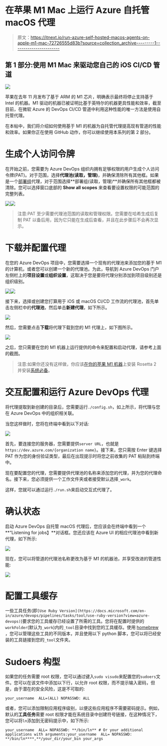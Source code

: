 # 在苹果 M1 Mac 上运行 Azure 自托管 macOS 代理

> 原文：<https://itnext.io/run-azure-self-hosted-macos-agents-on-apple-m1-mac-72726555d83b?source=collection_archive---------1----------------------->

## 第 1 部分:使用 M1 Mac 来驱动您自己的 iOS CI/CD 管道

![](img/4113345909d1e824142e371580ac227d.png)

苹果在去年 11 月发布了基于 ARM 的 M1 芯片，明确表示最终将停止支持基于 Intel 的机器。M1 驱动的机器已被证明比基于英特尔的机器更具性能和效率，截至目前，在微软 Azure 的 DevOps CI/CD 管道中利用这种性能的唯一方法是使用自托管代理。

在本帖中，我们将介绍如何使用基于 M1 的机器为自托管代理提高现有管道的性能和效率。如果你正在使用 GitHub 动作，你可以继续使用本系列的第 2 部分。

# 生成个人访问令牌

在开始之前，您需要为 Azure DevOps 组织内拥有足够权限的用户生成个人访问令牌(PAT)。对于范围，选择**代理池(读取，管理)**，并确保清除所有其他框。如果是一个[部署组](https://docs.microsoft.com/en-us/azure/devops/pipelines/release/deployment-groups/?view=azure-devops)代理，对于范围选择**部署组(读取，管理)**并确保所有其他框都被清除。您可以选择窗口底部的 **Show all scopes** 来查看要设置权限的可能范围的完整列表。

![](img/22dc7e7c91c5ae6602c638f69420ddac.png)![](img/208d5d75714a621330f1cfc800cf3b21.png)

> 注意:PAT 至少需要代理池范围的读取和管理权限。您需要在哈希生成后复制 PAT 以备后用，因为它只能在生成后查看，并且在此步骤后不会再次显示。

# 下载并配置代理

在您的 Azure DevOps 项目中，您需要选择一个现有的代理池来添加您的基于 M1 的计算机，或者您可以创建一个新的代理池。为此，导航到 Azure DevOps 门户左侧栏上的**项目设置**或**组织设置**，这取决于您是要将代理分别添加到项目级别还是组织级别。

![](img/c22d997d5e49c3a7fef0cf2c1bb4396b.png)![](img/8b2f0923fd7daf782f0beb2b675cbd26.png)

接下来，选择或创建您打算用于 iOS 或 macOS CI/CD 工作流的代理池，首先单击左侧栏中的**代理池**，然后单击**新建代理**，如下所示。

![](img/ccdfeb17039605c62c29ce266f61facf.png)

然后，您需要点击**下载**将代理下载到您的 M1 代理上，如下图所示。

![](img/5970cd42fdb4fd5390e81a083f707331.png)

之后，您只需要在您的 M1 机器上运行提供的命令来配置和启动代理，请参考上面的截图。

> 注意:如果你还没有这样做，你应该[在你的苹果 M1 机器](https://support.apple.com/en-us/HT211861)上安装 Rosetta 2 并安装[系统必备](https://aka.ms/vstsagentosxsystem)。

# 交互配置和运行 Azure DevOps 代理

将代理提取到新创建的目录后，您需要运行`./config.sh`，如上所示，将代理与您在 Azure DevOps 中的组织相关联。

当您这样做时，您将在终端中看到以下对话:

![](img/53e1196008be470faf92707c8535be3a.png)

首先，要连接您的服务器，您需要提供`server URL`，也就是`https://dev.azure.com/{organization name}`。接下来，您只需按 Enter 键选择 PAT 作为您的身份验证类型，最后在出现提示时将您之前收集的 PAT 粘贴到终端中。

现在要配置您的代理，您需要提供代理池的名称来添加您的代理，并为您的代理命名。接下来，您必须提供一个工作文件夹或者接受默认选择`_work`。

这样，您就可以通过运行`./run.sh`来启动交互式代理了。

# 确认状态

启动 Azure DevOps 自托管 macOS 代理后，您应该会在终端中看到一个**“Listening for jobs】**对话框。您还应该在 Azure UI 的相应代理池中看到新代理，如下所示:

![](img/13c7d07f21219f0be96dfadcf986af47.png)

现在，您可以将管道的代理池名称更改为基于 M1 的机器池，并享受改进的管道性能:

![](img/95cc195309be024ec88739c0c9fbf8a2.png)

# 配置工具缓存

一些工具任务(即`[Use Ruby Version](https://docs.microsoft.com/en-in/azure/devops/pipelines/tasks/tool/use-ruby-version?view=azure-devops)`)要求您的工具缓存已经设置了所需的工具。您将在配置时提供的`workFolder`(默认为`_work`)内的`_tool`目录中找到您的工具缓存。使用 [homebrew](https://brew.sh/) ，您可以管理这些工具的不同版本，并且使用以下 python 脚本，您可以将已经安装的工具链接到您的`_tool`文件夹。

# Sudoers 构型

如果您的任务需要 root 权限，您可以通过键入`sudo visudo`来配置您的`sudoers`文件。您可以在该文件中添加以下行，以允许 root 权限，而不提示输入密码，但是，由于潜在的安全风险，这是不可取的:

```
your_username  ALL=(ALL) NOPASSWD: ALL
```

或者，您可以添加限制应用程序级别，以便这些应用程序不需要密码提示。例如，默认的**工具任务**需要 root 权限才能在系统目录中创建符号链接，在这种情况下，您可以将`ln`添加到无密码提示中，如下所示:

```
your_username  ALL= NOPASSWD: **/bin/ln** # Or your additional applications with arguments:your_username  ALL= NOPASSWD: **/bin/ln****,**/your_dir/your_bin your_args
```